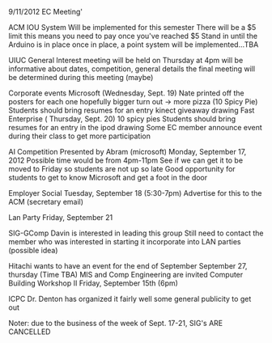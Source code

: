 9/11/2012 EC Meeting'

ACM IOU System
Will be implemented for this semester
There will be a $5 limit
this means you need to pay once you've reached $5
Stand in until the Arduino is in place
once in place, a point system will be implemented...TBA

UIUC General Interest meeting
will be held on Thursday at 4pm
will be informative about dates, competition, general details
the final meeting will be determined during this meeting (maybe)

Corporate events
Microsoft (Wednesday, Sept. 19)
Nate printed off the posters for each one
hopefully bigger turn out → more pizza (10 Spicy Pie)
Students should bring resumes for an entry kinect giveaway drawing
Fast Enterprise ( Thursday, Sept. 20)
10 spicy pies
Students should bring resumes for an entry in the ipod drawing
Some EC member announce event during their class to get more participation

AI Competition
Presented by Abram (microsoft)
Monday, September 17, 2012
Possible time would be from 4pm-11pm
See if we can get it to be moved to Friday so students are not up so late
Good opportunity for students to get to know Microsoft and get a foot in the door

Employer Social
Tuesday, September 18 (5:30-7pm)
Advertise for this to the ACM (secretary email)

Lan Party
Friday, September 21

SIG-GComp
Davin is interested in leading this group
Still need to contact the member who was interested in starting it
incorporate into LAN parties (possible idea)

Hitachi
wants to have an event for the end of September
September 27, thursday (Time TBA)
MIS and Comp Engineering are invited
Computer Building Workshop II
Friday, September 15th (6pm)

ICPC
Dr. Denton has organized it fairly well
some general publicity to get out

Noter: due to the business of the week of Sept. 17-21, SIG's ARE CANCELLED